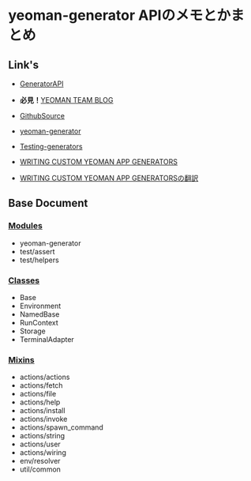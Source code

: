 
# yeoman-generator APIのメモとかまとめ

## Link's

 + [GeneratorAPI](http://yeoman.github.io/generator/)

 + **必見！**[YEOMAN TEAM BLOG](http://yeoman.io/blog/)

 + [GithubSource](https://github.com/yeoman/generator)

 + [yeoman-generator](https://github.com/yeoman/yeoman/wiki/Generators#wiki-frequently-asked-questions)

 + [Testing-generators](https://github.com/yeoman/generator/wiki/Testing-generators)

 + [WRITING CUSTOM YEOMAN APP GENERATORS](http://yeoman.io/generators.html)

 + [WRITING CUSTOM YEOMAN APP GENERATORSの翻訳](http://qiita.com/sys1yagi/items/da002b32b6663faaa705)

## Base Document

### [Modules](https://github.com/MSakamaki/GeneratorAPI/blob/master/Module.md)

 + yeoman-generator
 + test/assert
 + test/helpers

### [Classes](https://github.com/MSakamaki/GeneratorAPI/blob/master/Classes.md)

 + Base
 + Environment
 + NamedBase
 + RunContext
 + Storage
 + TerminalAdapter

### [Mixins](https://github.com/MSakamaki/GeneratorAPI/blob/master/Mixins.md)

 + actions/actions
 + actions/fetch
 + actions/file
 + actions/help
 + actions/install
 + actions/invoke
 + actions/spawn_command
 + actions/string
 + actions/user
 + actions/wiring
 + env/resolver
 + util/common

